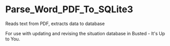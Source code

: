 # Parse_Word_PDF_To_SQLite3
Reads text from PDF, extracts data to database

For use with updating and revising the situation database in Busted - It's Up to You.
